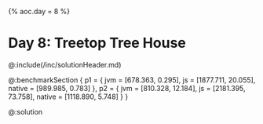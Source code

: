 {% aoc.day = 8 %}

# Day 8: Treetop Tree House

@:include(/inc/solutionHeader.md)

@:benchmarkSection {
p1 = {
jvm = [678.363, 0.295],
js = [1877.711, 20.055],
native = [989.985, 0.783]
},
p2 = {
jvm = [810.328, 12.184],
js = [2181.395, 73.758],
native = [1118.890, 5.748]
}
}

@:solution